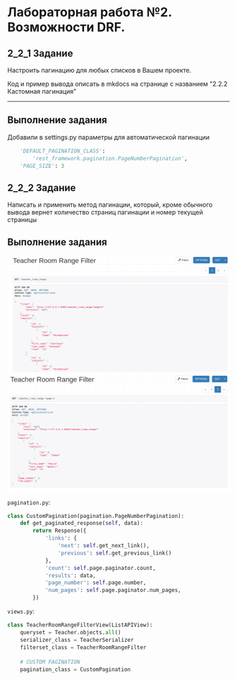 # Лабораторная работа №2. Возможности DRF.
## 2_2_1 Задание
Настроить пагинацию для любых списков в Вашем проекте.


Код и пример вывода описать в mkdocs на странице с названием "2.2.2 Кастомная пагинация"

---
## Выполнение задания
Добавили в settings.py параметры для автоматической пагинации
```python
    'DEFAULT_PAGINATION_CLASS':
        'rest_framework.pagination.PageNumberPagination',
    'PAGE_SIZE': 3
```


## 2_2_2 Задание
Написать и применить метод пагинации, который, кроме обычного вывода вернет количество страниц пагинации и номер текущей страницы

## Выполнение задания
![Custom pagination](../../images_for_doc/custom_pag.png)
![Custom pagination2](../../images_for_doc/custom_pag2.png)

`pagination.py`:
```python
class CustomPagination(pagination.PageNumberPagination):
    def get_paginated_response(self, data):
        return Response({
            'links': {
                'next': self.get_next_link(),
                'previous': self.get_previous_link()
            },
            'count': self.page.paginator.count,
            'results': data,
            'page_number': self.page.number,
            'num_pages': self.page.paginator.num_pages,
        })
```

`views.py`:
```python
class TeacherRoomRangeFilterView(ListAPIView):
    queryset = Teacher.objects.all()
    serializer_class = TeacherSerializer
    filterset_class = TeacherRoomRangeFilter

    # CUSTOM PAGINATION
    pagination_class = CustomPagination
```
